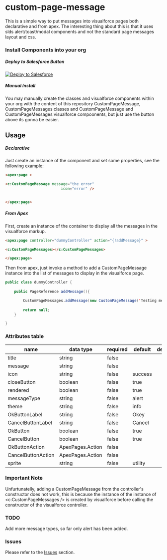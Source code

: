 # custom-page-message

This is a simple way to put messages into visualforce pages both declarative and from apex. The interesting thing about this is that it uses slds alert/toast/modal components and not the standard page messages layout and css.


### Install Components into your org

##### Deploy to Salesforce Button

<a href="https://githubsfdeploy.herokuapp.com?owner=anyei&repo=custom-page-message">
  <img alt="Deploy to Salesforce"
       src="https://raw.githubusercontent.com/afawcett/githubsfdeploy/master/src/main/webapp/resources/img/deploy.png">
</a>



##### Manual Install

You may manually create the classes and visualforce components within your org with the content of this repository CustomPageMessage, CustomPageMessages classes and CustomPageMessage and CustomPageMessages visualforce compoonents, but just use the button above its gonna be easier. 


## Usage

##### Declarative

Just create an instance of the component and set some properties, see the following example:

```html
<apex:page >

<c:CustomPageMessage message="the error"
                         icon="error" />


</apex:page>
```


##### From Apex

First, create an instance of the container to display all the messages in the visualforce markup.

```html
<apex:page controller="dummyController" action="{!addMessage}" >

<c:CustomPageMessages></c:CustomPageMessages>

</apex:page>
```

Then from apex, just invoke a method to add a CustomPageMessage instance into the list of messages to display in the visualforce page.

```java
public class dummyController {
    
    public PageReference addMessage(){

        CustomPageMessages.addMessage(new CustomPageMessage('Testing message','answer'));
       
        return null;
    }

}
```

### Attributes table

| name               | data type        | required | default | description |
|--------------------|------------------|----------|---------|-------------|
| title              | string           | false    |         |             |
| message            | string           | false    |         |             |
| icon               | string           | false    | success |             |
| closeButton        | boolean          | false    | true    |             |
| rendered           | boolean          | false    | true    |             |
| messageType        | string           | false    | alert   |             |
| theme              | string           | false    | info    |             |
| OkButtonLabel      | string           | false    | Okey    |             |
| CancelButtonLabel  | string           | false    | Cancel  |             |
| OkButton           | boolean          | false    | true    |             |
| CancelButton       | boolean          | false    | true    |             |
| OkButtonAction     | ApexPages.Action | false    |         |             |
| CancelButtonAction | ApexPages.Action | false    |         |             |
| sprite             | string           | false    | utility |             |

### Important Note

Unfurtunatelly, adding a CustomPageMessage from the controller's constructor does not work, this is because the instance of the instance of <c:CustomPageMessages /> is created by visualforce before calling the constructor of the visualforce controller.


### TODO
Add more message types, so far only alert has been added.

### Issues
Please refer to the <a href="https://github.com/anyei/custom-page-message/issues">Issues</a> section.




